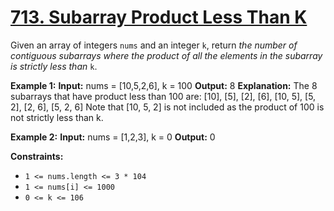 # [713. Subarray Product Less Than K](https://leetcode.com/problems/subarray-product-less-than-k/)

Given an array of integers `nums` and an integer `k`, return _the number of contiguous subarrays where the product of all the elements in the subarray is strictly less than_ `k`.

**Example 1:**
**Input:** nums = [10,5,2,6], k = 100
**Output:** 8
**Explanation:** The 8 subarrays that have product less than 100 are:
[10], [5], [2], [6], [10, 5], [5, 2], [2, 6], [5, 2, 6]
Note that [10, 5, 2] is not included as the product of 100 is not strictly less than k.

**Example 2:**
**Input:** nums = [1,2,3], k = 0
**Output:** 0

**Constraints:**
- `1 <= nums.length <= 3 * 104`
- `1 <= nums[i] <= 1000`
- `0 <= k <= 106`
